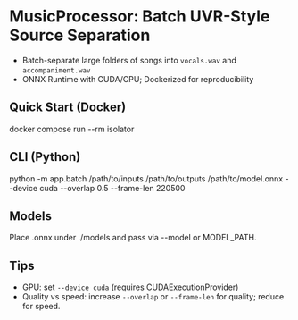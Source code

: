 # MusicProcessor: Batch UVR-Style Source Separation

- Batch-separate large folders of songs into `vocals.wav` and `accompaniment.wav`
- ONNX Runtime with CUDA/CPU; Dockerized for reproducibility

## Quick Start (Docker)
docker compose run --rm isolator

## CLI (Python)
python -m app.batch /path/to/inputs /path/to/outputs /path/to/model.onnx --device cuda --overlap 0.5 --frame-len 220500

## Models
Place .onnx under ./models and pass via --model or MODEL_PATH.

## Tips
- GPU: set `--device cuda` (requires CUDAExecutionProvider)
- Quality vs speed: increase `--overlap` or `--frame-len` for quality; reduce for speed.
